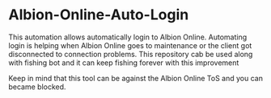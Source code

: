 # Albion-Online-Auto-Login
This automation allows automatically login to Albion Online. Automating login is helping when Albion Online goes to maintenance or the client got disconnected to connection problems. This repository cab be used along with fishing bot and it can keep fishing forever with this improvement

Keep in mind that this tool can be against the Albion Online ToS and you can became blocked.
